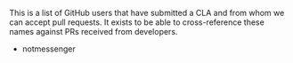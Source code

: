 This is a list of GitHub users that have submitted a CLA and from whom we can
accept pull requests. It exists to be able to cross-reference these names
against PRs received from developers.

*  notmessenger
